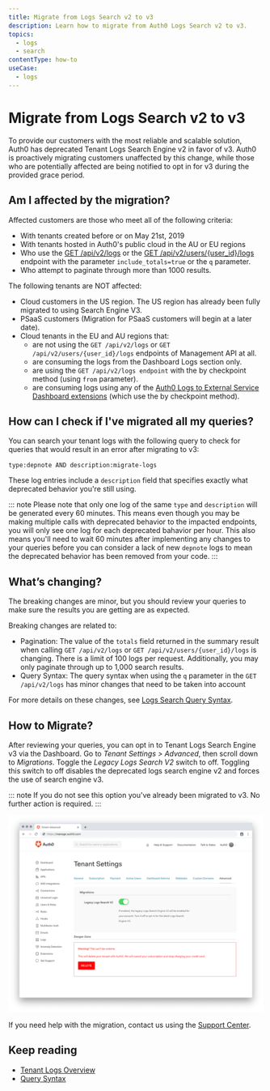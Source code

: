 ```yaml
---
title: Migrate from Logs Search v2 to v3
description: Learn how to migrate from Auth0 Logs Search v2 to v3.
topics:
  - logs
  - search
contentType: how-to 
useCase:
  - logs
---
```


# Migrate from Logs Search v2 to v3

To provide our customers with the most reliable and scalable solution, Auth0 has deprecated Tenant Logs Search Engine v2 in favor of v3.
Auth0 is proactively migrating customers unaffected by this change, while those who are potentially affected are being notified to opt in for v3 during the provided grace period.

## Am I affected by the migration?

Affected customers are those who meet all of the following criteria:
* With tenants created before or on May 21st, 2019
* With tenants hosted in Auth0's public cloud in the AU or EU regions
* Who use the [GET /api/v2/logs](/api/v2#!/Logs/get_logs) or the [GET /api/v2/users/{user_id}/logs](/api/v2#!/Users/get_logs_by_user) endpoint with the parameter `include_totals=true` or the `q` parameter.
* Who attempt to paginate through more than 1000 results.

The following tenants are NOT affected:
* Cloud customers in the US region. The US region has already been fully migrated to using Search Engine V3.
* PSaaS customers (Migration for PSaaS customers will begin at a later date).
* Cloud tenants in the EU and AU regions that:
  * are not using the `GET /api/v2/logs` or `GET /api/v2/users/{user_id}/logs` endpoints of Management API at all.
  * are consuming the logs from the Dashboard Logs section only.
  * are using the `GET /api/v2/logs endpoint` with the by checkpoint method (using `from` parameter).
  * are consuming logs using any of the [Auth0 Logs to External Service Dashboard extensions](/extensions#export-auth0-logs-to-an-external-service) (which use the by checkpoint method).
  
## How can I check if I've migrated all my queries?

You can search your tenant logs with the following query to check for queries that would result in an error after migrating to v3:

```
type:depnote AND description:migrate-logs
```

These log entries include a `description` field that specifies exactly what deprecated behavior you're still using.

::: note
Please note that only one log of the same `type` and `description` will be generated every 60 minutes. This means even though you may be making multiple calls with deprecated behavior to the impacted endpoints, you will only see one log for each deprecated bahavior per hour. This also means you'll need to wait 60 minutes after implementing any changes to your queries before you can consider a lack of new `depnote` logs to mean the deprecated behavior has been removed from your code.
:::


## What’s changing?

The breaking changes are minor, but you should review your queries to make sure the results you are getting are as expected.

Breaking changes are related to:
* Pagination: The value of the `totals` field returned in the summary result when calling `GET /api/v2/logs` or `GET /api/v2/users/{user_id}/logs` is changing. There is a limit of 100 logs per request. Additionally, you may only paginate through up to 1,000 search results.
* Query Syntax: The query syntax when using the `q` parameter in the `GET /api/v2/logs` has minor changes that need to be taken into account

For more details on these changes, see [Logs Search Query Syntax](/logs/query-syntax#search-engine-v3-breaking-changes). 

## How to Migrate?

After reviewing your queries, you can opt in to Tenant Logs Search Engine v3 via the Dashboard. Go to *Tenant Settings > Advanced*, then scroll down to *Migrations*. Toggle the *Legacy Logs Search V2* switch to off. 
Toggling this switch to off disables the deprecated logs search engine v2 and forces the use of search engine v3.

::: note
If you do not see this option you've already been migrated to v3. No further action is required.
:::

![](/media/articles/logs/tenant-logs-migration.png)
 
If you need help with the migration, contact us using the [Support Center](https://support.auth0.com/).

## Keep reading
* [Tenant Logs Overview](/logs)
* [Query Syntax](/logs/query-syntax)

